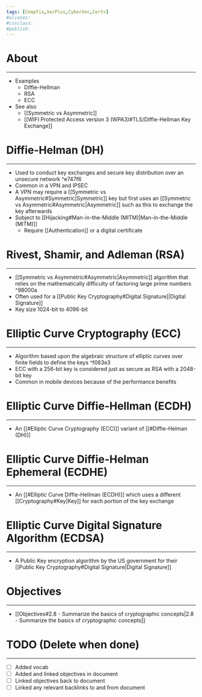 ```yaml
---
tags: [CompTia,SecPlus,CyberSec,Certs]
#aliases:
#cssclass:
#publish:
---
```


# About
---
- Examples
	- Diffie-Hellman
	- RSA
	- ECC
- See also
	- [[Symmetric vs Asymmetric]]
	- [[WIFI Protected Access version 3 (WPA3)#TLS/Diffie-Hellman Key Exchange]]

# Diffie-Helman (DH)
---
- Used to conduct key exchanges and secure key distribution over an unsecure network ^e747f6
- Common in a VPN and IPSEC
- A VPN may require a [[Symmetric vs Asymmetric#Symmetric|Symmetric]] key but first uses an [[Symmetric vs Asymmetric#Asymmetric|Asymmetric]] such as this to exchange the key afterwards
- Subject to [[Hijacking#Man-in-the-Middle (MITM)|Man-in-the-Middle (MITM)]]
	- Require [[Authentication]] or a digital certificate

# Rivest, Shamir, and Adleman (RSA) 
---
- [[Symmetric vs Asymmetric#Asymmetric|Asymmetric]] algorithm that relies on the mathematically difficulty of factoring large prime numbers ^98000a
- Often used for a [[Public Key Cryptography#Digital Signature]|Digital Signature]]
- Key size 1024-bit to 4096-bit

# Elliptic Curve Cryptography (ECC)
---
- Algorithm based upon the algebraic structure of elliptic curves over finite fields to define the keys ^f063e3
- ECC with a 256-bit key is considered just as secure as RSA with a 2048-bit key
- Common in mobile devices because of the performance benefits

# Elliptic Curve Diffie-Hellman (ECDH)
---
- An [[#Elliptic Curve Cryptography (ECC)]] variant of [[#Diffie-Helman (DH)]]

# Elliptic Curve Diffie-Helman Ephemeral (ECDHE)
---
- An [[#Elliptic Curve Diffie-Hellman (ECDH)]] which uses a different [[Cryptography#Key|Key]] for each portion of the key exchange

# Elliptic Curve Digital Signature Algorithm (ECDSA)
---
- A Public Key encryption algorithm by the US government for their [[Public Key Cryptography#Digital Signature|Digital Signature]]

# Objectives
---
- [[Objectives#2.8 - Summarize the basics of cryptographic concepts|2.8 - Summarize the basics of cryptographic concepts]]

# TODO (Delete when done)
---
- [ ] Added vocab
- [ ] Added and linked objectives in document
- [ ] Linked objectives back to document
- [ ] Linked any relevant backlinks to and from document